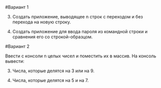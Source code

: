 #Вариант 1

3. Создать приложение, выводящее n строк с переходом и без перехода на новую строку.

4. Создать приложение для ввода пароля из командной строки и сравнения его со строкой-образцом.

#Вариант 2

Ввести с консоли n целых чисел и поместить их в массив. На консоль вывести:

3. Числа, которые делятся на 3 или на 9.

4. Числа, которые делятся на 5 и на 7.
